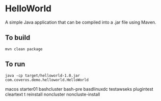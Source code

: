 HelloWorld
==========

A simple Java application that can be compiled into a .jar file using Maven.

To build
--------
    mvn clean package

To run
------
    java -cp target/helloworld-1.0.jar com.coveros.demo.helloworld.HelloWorld
    
macos
starter01
bashcluster
bash-pre
basdlinuxdc
testawseks
plugintest
cleartext t
reinstall noncluster
noncluste-install
